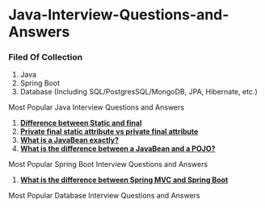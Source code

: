 # Java-Interview-Questions-and-Answers

### Filed Of Collection
1. Java
2. Spring Boot
3. Database (Including SQL/PostgresSQL/MongoDB, JPA, Hibernate, etc.)

Most Popular Java Interview Questions and Answers
1. [**Difference between Static and final** ](https://github.com/CodeMechanix/Interview-Questions-and-Answers/blob/master/Difference_between_Static_and_final.md)
2. [**Private final static attribute vs private final attribute**](https://github.com/CodeMechanix/Interview-Questions-and-Answers/blob/master/Private_final_static_attribute_vs_private_final_attribute.md)
3. [**What is a JavaBean exactly?**](https://github.com/CodeMechanix/Interview-Questions-and-Answers/blob/master/What_is_a_JavaBean_exactly.md)
4. [**What is the difference between a JavaBean and a POJO?**](https://github.com/CodeMechanix/Interview-Questions-and-Answers/blob/master/What_is_the_difference_between_a_JavaBean_and_a_POJO.md)

Most Popular Spring Boot Interview Questions and Answers
1. [**What is the difference between Spring MVC and Spring Boot**](https://github.com/CodeMechanix/Interview-Questions-and-Answers/blob/master/Difference_between_Spring_MVC_and_Spring_Boot.md)

Most Popular Database Interview Questions and Answers

